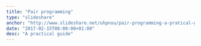 ```yaml
---
title: "Pair programming"
type: "slideshare"
anchor: "http://www.slideshare.net/uhpnou/pair-programming-a-pratical-guide"
date: "2017-02-15T08:00:00+01:00"
desc: "A practical guide"
---
```

